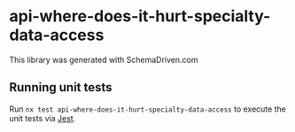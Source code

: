 
# api-where-does-it-hurt-specialty-data-access

This library was generated with SchemaDriven.com

## Running unit tests

Run `nx test api-where-does-it-hurt-specialty-data-access` to execute the unit tests via [Jest](https://jestjs.io).

